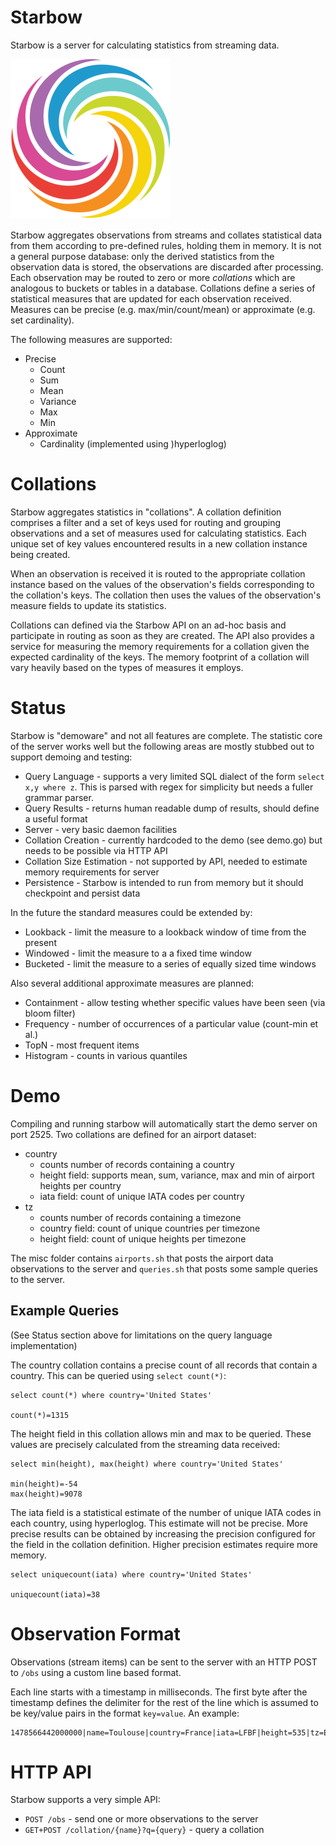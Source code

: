 # Starbow

Starbow is a server for calculating statistics from streaming data.

![starbow](https://github.com/iand/starbow/blob/master/doc/starbow.png)


Starbow aggregates observations from streams and collates statistical data from them according to pre-defined rules, holding them in memory. 
It is not a general purpose database: only the derived statistics from the observation data is stored, the observations are discarded after processing.
Each observation may be routed to zero or more *collations* which are analogous to buckets or tables in a database. 
Collations define a series of statistical measures that are updated for each observation received.
Measures can be precise (e.g. max/min/count/mean) or approximate (e.g. set cardinality). 

The following measures are supported:

* Precise
    - Count 
    - Sum
    - Mean
    - Variance
    - Max
    - Min
 * Approximate
    - Cardinality (implemented using )hyperloglog)

# Collations

Starbow aggregates statistics in "collations". A collation definition
comprises a filter and a set of keys used for routing and grouping
observations and a set of measures used for calculating statistics. Each
unique set of key values encountered results in a new collation instance being
created.

When an observation is received it is routed to the appropriate collation
instance based on the values of the observation's fields corresponding to the
collation's keys. The collation then uses the values of the observation's
measure fields to update its statistics.

Collations can defined via the Starbow API on an ad-hoc basis and participate
in routing as soon as they are created. The API also provides a service for
measuring the memory requirements for a collation given the expected
cardinality of the keys. The memory footprint of a collation will vary heavily
based on the types of measures it employs.

# Status

Starbow is "demoware" and not all features are complete. 
The statistic core of the server works well but the following areas are mostly stubbed out to support demoing and testing:

 * Query Language - supports a very limited SQL dialect of the form `select x,y where z`. This is parsed with regex for simplicity but needs a fuller grammar parser.
 * Query Results - returns human readable dump of results, should define a useful format
 * Server - very basic daemon facilities
 * Collation Creation - currently hardcoded to the demo (see demo.go) but needs to be possible via HTTP API
 * Collation Size Estimation - not supported by API, needed to estimate memory requirements for server
 * Persistence - Starbow is intended to run from memory but it should checkpoint and persist data

In the future the standard measures could be extended by:

* Lookback - limit the measure to a lookback window of time from the present
* Windowed - limit the measure to a a fixed time window
* Bucketed - limit the measure to a series of equally sized time windows

Also several additional approximate measures are planned:

* Containment - allow testing whether specific values have been seen (via bloom filter) 
* Frequency - number of occurrences of a particular value (count-min et al.)
* TopN - most frequent items
* Histogram - counts in various quantiles

# Demo

Compiling and running starbow will automatically start the demo server on port 2525. Two collations are defined for an airport dataset:

 * country
     - counts number of records containing a country
     - height field: supports mean, sum, variance, max and min of airport heights per country
     - iata field: count of unique IATA codes per country
 * tz
     - counts number of records containing a timezone
     - country field: count of unique countries per timezone
     - height field: count of unique heights per timezone

The misc folder contains `airports.sh` that posts the airport data observations to the server and `queries.sh` that posts some sample queries to the server.

## Example Queries

(See Status section above for limitations on the query language implementation)

The country collation contains a precise count of all records that contain a country. This can be queried using `select count(*)`:

    select count(*) where country='United States'

    count(*)=1315

The height field in this collation allows min and max to be queried. These values are precisely calculated from the streaming data received:

    select min(height), max(height) where country='United States'

    min(height)=-54
    max(height)=9078

The iata field is a statistical estimate of the number of unique IATA codes in each country, using hyperloglog. 
This estimate will not be precise. More precise results can be obtained by increasing the precision configured for the field in the collation definition. 
Higher precision estimates require more memory.

    select uniquecount(iata) where country='United States'

    uniquecount(iata)=38


# Observation Format

Observations (stream items) can be sent to the server with an HTTP POST to `/obs` using a custom line based format.

Each line starts with a timestamp in milliseconds. The first byte after the timestamp defines the delimiter for the rest of the line which is assumed to be key/value pairs in the format `key=value`. 
An example:


    1478566442000000|name=Toulouse|country=France|iata=LFBF|height=535|tz=Europe/Paris


# HTTP API

Starbow supports a very simple API:

 * `POST /obs` - send one or more observations to the server
 * `GET+POST /collation/{name}?q={query}` - query a collation
